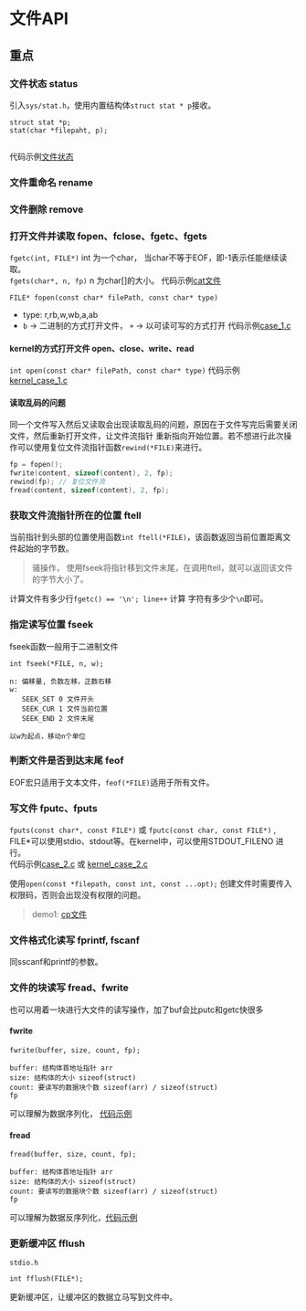 文件API
===

## 重点

### 文件状态 status
引入`sys/stat.h`，使用内置结构体`struct stat * p`接收。
```
struct stat *p;
stat(char *filepaht, p);


```
代码示例[文件状态](case_7.c)

### 文件重命名 rename

### 文件删除 remove

### 打开文件并读取 fopen、fclose、fgetc、fgets
`fgetc(int, FILE*)` int 为一个char， 当char不等于EOF，即-1表示任能继续读取。   
`fgets(char*, n, fp)`  n 为char[]的大小。
代码示例[cat文件](case_4.c)

`FILE* fopen(const char* filePath, const char* type)`
* type: r,rb,w,wb,a,ab
* `b` -> 二进制的方式打开文件， `+` -> 以可读可写的方式打开
代码示例[case_1.c](case_1.c)

#### kernel的方式打开文件 open、close、write、read
`int open(const char* filePath, const char* type)`
代码示例[kernel_case_1.c](kernel_case_1.c)

#### 读取乱码的问题
同一个文件写入然后又读取会出现读取乱码的问题，原因在于文件写完后需要关闭文件，然后重新打开文件，让文件流指针 重新指向开始位置。若不想进行此次操作可以使用复位文件流指针函数`rewind(*FILE)`来进行。
```c
fp = fopen();
fwrite(content, sizeof(content), 2, fp);
rewind(fp); // 复位文件流
fread(content, sizeof(content), 2, fp);
```    

### 获取文件流指针所在的位置 ftell
当前指针到头部的位置使用函数`int ftell(*FILE)`，该函数返回当前位置距离文件起始的字节数。
> 骚操作， 使用fseek将指针移到文件末尾，在调用ftell，就可以返回该文件的字节大小了。

计算文件有多少行`fgetc() == '\n'; line++` 计算 字符有多少个`\n`即可。   

### 指定读写位置 fseek
fseek函数一般用于二进制文件
```
int fseek(*FILE, n, w);

n: 偏移量, 负数左移，正数右移
w: 
   SEEK_SET 0 文件开头
   SEEK_CUR 1 文件当前位置
   SEEK_END 2 文件末尾

以w为起点，移动n个单位
```

### 判断文件是否到达末尾 feof
EOF宏只适用于文本文件，`feof(*FILE)`适用于所有文件。

### 写文件 fputc、fputs
`fputs(const char*, const FILE*)` 或 `fputc(const char, const FILE*)`  , FILE*可以使用stdio、stdout等。在kernel中，可以使用STDOUT_FILENO 进行。    
代码示例[case_2.c](case_2.c) 或 [kernel_case_2.c](kernel_case_2.c)

使用`open(const *filepath, const int, const ...opt);` 创建文件时需要传入权限码，否则会出现没有权限的问题。    

> demo1: [cp文件](case_3.c)

### 文件格式化读写 fprintf, fscanf
同sscanf和printf的参数。

### 文件的块读写 fread、fwrite
也可以用着一块进行大文件的读写操作，加了buf会比putc和getc快很多

#### fwrite
```
fwrite(buffer, size, count, fp);

buffer: 结构体首地址指针 arr
size: 结构体的大小 sizeof(struct)
count: 要读写的数据块个数 sizeof(arr) / sizeof(struct)
fp 
```
可以理解为数据序列化， [代码示例](case_5.c)

#### fread
```
fread(buffer, size, count, fp);

buffer: 结构体首地址指针 arr
size: 结构体的大小 sizeof(struct)
count: 要读写的数据块个数 sizeof(arr) / sizeof(struct)
fp
```
可以理解为数据反序列化，[代码示例](case_6.c)

### 更新缓冲区 fflush
```
stdio.h

int fflush(FILE*);
```
更新缓冲区，让缓冲区的数据立马写到文件中。